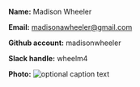 **Name:** Madison Wheeler

**Email:** madisonawheeler@gmail.com

**Github account:** madisonwheeler

**Slack handle:** wheelm4

**Photo:** ![optional caption text](labs/mypic.png)

